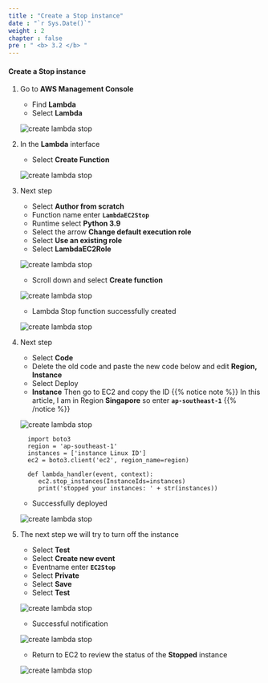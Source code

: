 ```yaml
---
title : "Create a Stop instance"
date : "`r Sys.Date()`"
weight : 2
chapter : false
pre : " <b> 3.2 </b> "
---
```


#### Create a Stop instance

1. Go to **AWS Management Console**

   - Find **Lambda**
   - Select **Lambda**

   ![create lambda stop](/aws-fcj-workshop01/images/4-CreateLambda/1LambdaStop/0001.png?width=90pc)

2. In the **Lambda** interface

   - Select **Create Function**
  
   ![create lambda stop](/aws-fcj-workshop01/images/4-CreateLambda/1LambdaStop/0002.png?width=90pc)

3. Next step

   - Select **Author from scratch**
   - Function name enter **```LambdaEC2Stop```**
   - Runtime select **Python 3.9**
   - Select the arrow **Change default execution role**
   - Select **Use an existing role**
   - Select **LambdaEC2Role**

   ![create lambda stop](/aws-fcj-workshop01/images/4-CreateLambda/1LambdaStop/0003.png?width=90pc)

   - Scroll down and select **Create function**

   ![create lambda stop](/aws-fcj-workshop01/images/4-CreateLambda/1LambdaStop/0004.png?width=90pc)

   - Lambda Stop function successfully created

   ![create lambda stop](/aws-fcj-workshop01/images/4-CreateLambda/1LambdaStop/0005.png?width=90pc)

4. Next step

   - Select **Code**
   - Delete the old code and paste the new code below and edit **Region, Instance**
   - Select Deploy
   - **Instance** Then go to EC2 and copy the ID
   {{% notice note %}}
   In this article, I am in Region **Singapore** so enter **```ap-southeast-1```**
   {{% /notice %}}

   ![create lambda stop](/aws-fcj-workshop01/images/4-CreateLambda/1LambdaStop/0006.png?width=90pc)

         import boto3
         region = 'ap-southeast-1'
         instances = ['instance Linux ID']
         ec2 = boto3.client('ec2', region_name=region)

         def lambda_handler(event, context):
            ec2.stop_instances(InstanceIds=instances)
            print('stopped your instances: ' + str(instances))
   
   - Successfully deployed

   ![create lambda stop](/aws-fcj-workshop01/images/4-CreateLambda/1LambdaStop/0007.png?width=90pc)

5. The next step we will try to turn off the instance

   - Select **Test**
   - Select **Create new event**
   - Eventname enter **```EC2Stop```**
   - Select **Private**
   - Select **Save**
   - Select **Test**

   ![create lambda stop](/aws-fcj-workshop01/images/4-CreateLambda/1LambdaStop/0008.png?width=90pc)

   - Successful notification

   ![create lambda stop](/aws-fcj-workshop01/images/4-CreateLambda/1LambdaStop/0009.png?width=90pc)

   - Return to EC2 to review the status of the **Stopped** instance

   ![create lambda stop](/aws-fcj-workshop01/images/4-CreateLambda/1LambdaStop/0010.png?width=90pc)
